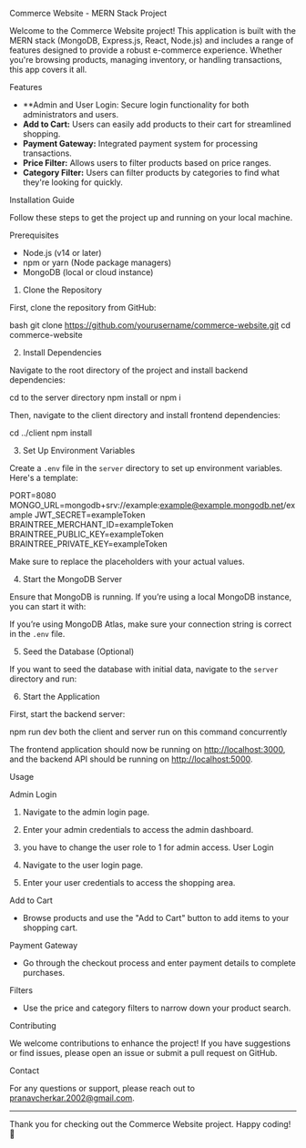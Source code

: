  Commerce Website - MERN Stack Project

Welcome to the Commerce Website project! This application is built with the MERN stack (MongoDB, Express.js, React, Node.js) and includes a range of features designed to provide a robust e-commerce experience. Whether you're browsing products, managing inventory, or handling transactions, this app covers it all.

Features

- **Admin and User Login: Secure login functionality for both administrators and users.
- **Add to Cart:** Users can easily add products to their cart for streamlined shopping.
- **Payment Gateway:** Integrated payment system for processing transactions.
- **Price Filter:** Allows users to filter products based on price ranges.
- **Category Filter:** Users can filter products by categories to find what they're looking for quickly.

Installation Guide

Follow these steps to get the project up and running on your local machine.

Prerequisites

- Node.js (v14 or later)
- npm or yarn (Node package managers)
- MongoDB (local or cloud instance)

1. Clone the Repository

First, clone the repository from GitHub:

bash
git clone https://github.com/yourusername/commerce-website.git
cd commerce-website


2. Install Dependencies

Navigate to the root directory of the project and install backend dependencies:


cd to the server directory
npm install or npm i 


Then, navigate to the client directory and install frontend dependencies:


cd ../client
npm install

3. Set Up Environment Variables

Create a `.env` file in the `server` directory to set up environment variables. Here's a template:

PORT=8080
MONGO_URL=mongodb+srv://example:example@example.mongodb.net/example
JWT_SECRET=exampleToken
BRAINTREE_MERCHANT_ID=exampleToken
BRAINTREE_PUBLIC_KEY=exampleToken
BRAINTREE_PRIVATE_KEY=exampleToken

Make sure to replace the placeholders with your actual values.

4. Start the MongoDB Server

Ensure that MongoDB is running. If you’re using a local MongoDB instance, you can start it with:

If you’re using MongoDB Atlas, make sure your connection string is correct in the `.env` file.

5. Seed the Database (Optional)

If you want to seed the database with initial data, navigate to the `server` directory and run:

6. Start the Application

First, start the backend server:

npm run dev
both the client and server run on this command concurrently

The frontend application should now be running on [http://localhost:3000](http://localhost:3000), and the backend API should be running on [http://localhost:5000](http://localhost:5000).

Usage

Admin Login

1. Navigate to the admin login page.
2. Enter your admin credentials to access the admin dashboard.
3. you have to change the user role to 1 for admin access.
User Login

1. Navigate to the user login page.
2. Enter your user credentials to access the shopping area.

Add to Cart

- Browse products and use the "Add to Cart" button to add items to your shopping cart.

Payment Gateway

- Go through the checkout process and enter payment details to complete purchases.

Filters

- Use the price and category filters to narrow down your product search.

Contributing

We welcome contributions to enhance the project! If you have suggestions or find issues, please open an issue or submit a pull request on GitHub.

Contact

For any questions or support, please reach out to [pranavcherkar.2002@gmail.com](mailto:pranavcherkar.2002@gmail.com).

---

Thank you for checking out the Commerce Website project. Happy coding! 🚀
